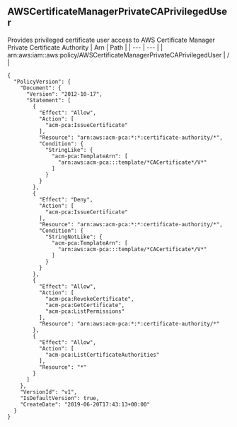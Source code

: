 
## AWSCertificateManagerPrivateCAPrivilegedUser
Provides privileged certificate user access to AWS Certificate Manager Private Certificate Authority
| Arn | Path |
| --- | --- |
| arn:aws:iam::aws:policy/AWSCertificateManagerPrivateCAPrivilegedUser | / |
```
{
  "PolicyVersion": {
    "Document": {
      "Version": "2012-10-17",
      "Statement": [
        {
          "Effect": "Allow",
          "Action": [
            "acm-pca:IssueCertificate"
          ],
          "Resource": "arn:aws:acm-pca:*:*:certificate-authority/*",
          "Condition": {
            "StringLike": {
              "acm-pca:TemplateArn": [
                "arn:aws:acm-pca:::template/*CACertificate*/V*"
              ]
            }
          }
        },
        {
          "Effect": "Deny",
          "Action": [
            "acm-pca:IssueCertificate"
          ],
          "Resource": "arn:aws:acm-pca:*:*:certificate-authority/*",
          "Condition": {
            "StringNotLike": {
              "acm-pca:TemplateArn": [
                "arn:aws:acm-pca:::template/*CACertificate*/V*"
              ]
            }
          }
        },
        {
          "Effect": "Allow",
          "Action": [
            "acm-pca:RevokeCertificate",
            "acm-pca:GetCertificate",
            "acm-pca:ListPermissions"
          ],
          "Resource": "arn:aws:acm-pca:*:*:certificate-authority/*"
        },
        {
          "Effect": "Allow",
          "Action": [
            "acm-pca:ListCertificateAuthorities"
          ],
          "Resource": "*"
        }
      ]
    },
    "VersionId": "v1",
    "IsDefaultVersion": true,
    "CreateDate": "2019-06-20T17:43:13+00:00"
  }
}
```
